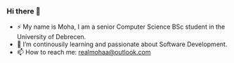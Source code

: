 ### Hi there 👋

- ⚡ My name is Moha, I am a senior Computer Science BSc student in the University of Debrecen.
- 🌱 I’m continousily learning and passionate about Software Development.
- 📫 How to reach me: realmohaa@outlook.com

<!--
**realmohaa/realmohaa** is a ✨ _special_ ✨ repository because its `README.md` (this file) appears on your GitHub profile.

Here are some ideas to get you started:

- 🔭 I’m currently working on ...
- 🌱 I’m currently learning ...
- 👯 I’m looking to collaborate on ...
- 🤔 I’m looking for help with ...
- 💬 Ask me about ...
- 📫 How to reach me: ...
- 😄 Pronouns: ...
- ⚡ Fun fact: ...
-->
